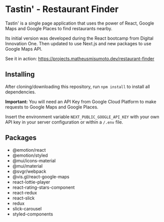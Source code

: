 # Tastin' - Restaurant Finder

Tastin' is a single page application that uses the power of React, Google Maps and Google Places to find restaurants nearby.

Its initial version was developed during the React bootcamp from Digital Innovation One. Then updated to use Next.js and new packages to use Google Maps API.

See it in action: https://projects.matheusmisumoto.dev/restaurant-finder

## Installing

After cloning/downloading this repository, run `npm install` to install all dependencies.

**Important:** You will need an API Key from Google Cloud Platform to make requests to Google Maps and Google Places.

Insert the environment variable `NEXT_PUBLIC_GOOGLE_API_KEY` with your own API key in your server configuration or within a `/.env` file.

## Packages

- @emotion/react
- @emotion/styled
- @mui/icons-material
- @mui/material
- @svgr/webpack
- @vis.gl/react-google-maps
- react-lottie-player
- react-rating-stars-component
- react-redux
- react-slick
- redux
- slick-carousel
- styled-components